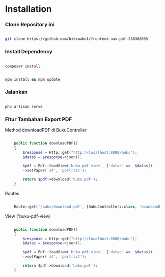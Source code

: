 # Installation

### Clone Repository ini

```bash

git clone https://github.com/bikraabn1/frontend-uas-pbf-230302005

```

### Install Dependency

```bash

composer install

```
```bash

npm install && npm update

```
### Jalankan

```bash

php artisan serve


```

### Fitur Tambahan Export PDF


Method downloadPDF di BukuController

```php

    public function downloadPDF()
    {
        $response = Http::get("http://localhost:8080/buku");
        $datas = $response->json();

        $pdf = Pdf::loadView('buku-pdf-view', ['datas' =>  $datas])
        ->setPaper('a4', 'portrait');

        return $pdf->download('buku.pdf');   
    }

```

Routes

```php

    Route::get('/buku/download-pdf', [BukuController::class, 'downloadPDF'])->name('download-pdf');

```

View ('buku-pdf-view)

```php

    public function downloadPDF()
    {
        $response = Http::get("http://localhost:8080/buku");
        $datas = $response->json();

        $pdf = Pdf::loadView('buku-pdf-view', ['datas' =>  $datas])
        ->setPaper('a4', 'portrait');

        return $pdf->download('buku.pdf');   
    }

```
